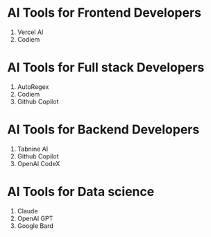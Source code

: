 
# AI Tools for Frontend Developers
1. Vercel AI
2. Codiem

# AI Tools for Full stack Developers
1. AutoRegex
2. Codiem
3.  Github Copilot


# AI Tools for Backend Developers
1. Tabnine AI
2. Github Copilot
3. OpenAI CodeX


# AI Tools for Data science
1. Claude
2. OpenAI GPT
3. Google Bard